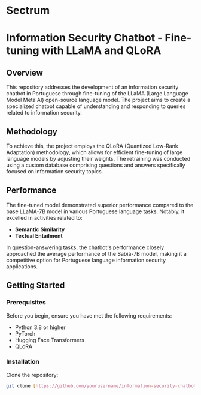 # Sectrum

# Information Security Chatbot - Fine-tuning with LLaMA and QLoRA

## Overview

This repository addresses the development of an information security chatbot in Portuguese through fine-tuning of the LLaMA (Large Language Model Meta AI) open-source language model. The project aims to create a specialized chatbot capable of understanding and responding to queries related to information security.

## Methodology

To achieve this, the project employs the QLoRA (Quantized Low-Rank Adaptation) methodology, which allows for efficient fine-tuning of large language models by adjusting their weights. The retraining was conducted using a custom database comprising questions and answers specifically focused on information security topics.

## Performance

The fine-tuned model demonstrated superior performance compared to the base LLaMA-7B model in various Portuguese language tasks. Notably, it excelled in activities related to:

- **Semantic Similarity**
- **Textual Entailment**

In question-answering tasks, the chatbot's performance closely approached the average performance of the Sabiá-7B model, making it a competitive option for Portuguese language information security applications.

## Getting Started

### Prerequisites

Before you begin, ensure you have met the following requirements:

- Python 3.8 or higher
- PyTorch
- Hugging Face Transformers
- QLoRA

### Installation

Clone the repository:

```bash
git clone [https://github.com/yourusername/information-security-chatbot.git](https://github.com/MateusFernandes25/Sectrum)

